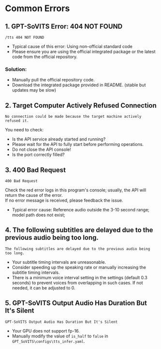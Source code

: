 # Common Errors
## 1. GPT-SoVITS Error: 404 NOT FOUND
```
/tts 404 NOT FOUND
```
* Typical cause of this error: Using non-official standard code  
* Please ensure you are using the official integrated package or the latest code from the official repository. 

### Solution:
* Manually pull the official repository code.
* Download the integrated package provided in README. (stable but updates may be slow)

## 2. Target Computer Actively Refused Connection
```
No connection could be made because the target machine actively refused it.
```
You need to check:  
* Is the API service already started and running?
* Please wait for the API to fully start before performing operations.
* Do not close the API console!  
* Is the port correctly filled?

## 3. 400 Bad Request
```
400 Bad Request
```
Check the red error logs in this program's console; usually, the API will return the cause of the error.  
If no error message is received, please feedback the issue.
* Typical error cause: Reference audio outside the 3-10 second range; model path does not exist;

## 4. The following subtitles are delayed due to the previous audio being too long.
```
The following subtitles are delayed due to the previous audio being too long.
```
* Your subtitle timing intervals are unreasonable.
* Consider speeding up the speaking rate or manually increasing the subtitle timing intervals.  
* There is a minimum voice interval setting in the settings (default 0.3 seconds) to prevent voices from overlapping in such cases. If not needed, it can be adjusted to 0.

## 5. GPT-SoVITS Output Audio Has Duration But It's Silent
```
GPT-SoVITS Output Audio Has Duration But It's Silent
```
* Your GPU does not support fp-16.
* Manually modify the value of `is_half` to `false` in `GPT_SoVITS\configs\tts_infer.yaml`.